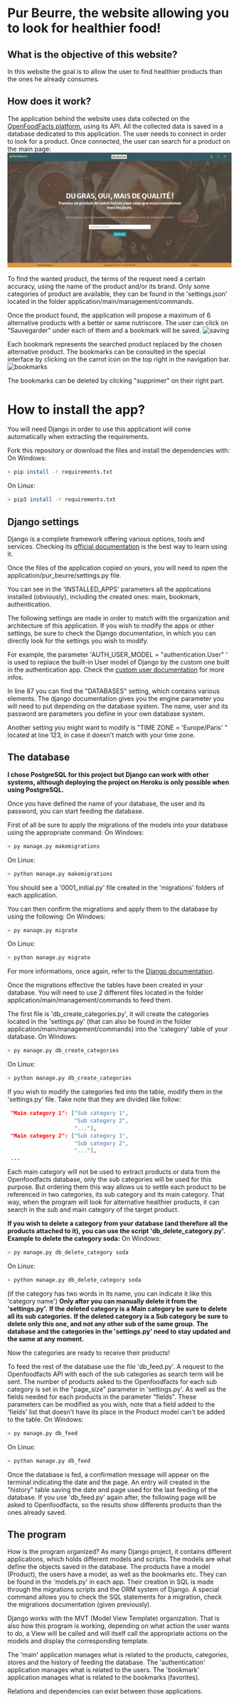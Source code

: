 # **Pur Beurre, the website allowing you to look for healthier food!**
 
## What is the objective of this website?
In this website the goal is to allow the user to find healthier products than the ones he already consumes.

## How does it work?

The application behind the website uses data collected on the [OpenFoodFacts platform](https://fr.openfoodfacts.org/), using its API. 
All the collected data is saved in a database dedicated to this application.
The user needs to connect in order to look for a product.
Once connected, the user can search for a product on the main page:
![home](application/static/img/readme/home.png)

To find the wanted product, the terms of the request need a certain accuracy, using the name of the product and/or its brand.
Only some categories of product are available, they can be found in the 'settings.json' located in the folder application/main/management/commands.

Once the product found, the application will propose a maximum of 6 alternative products with a better or same nutriscore.
The user can click on "Sauvegarder" under each of them and a bookmark will be saved.
![saving](application/static/img/readme/saving.png)

Each bookmark represents the searched product replaced by the chosen alternative product. The bookmarks can be consulted in the special interface by clicking on the carrot icon on the top right in the navigation bar.
![bookmarks](application/static/img/readme/bookmarks.png)

The bookmarks can be deleted by clicking "supprimer" on their right part.


# **How to install the app?**

You will need Django in order to use this applicationt will come automatically when extracting the requirements.

Fork this repository or download the files and install the dependencies with:  
On Windows:
```bash
> pip install -r requirements.txt
```
On Linux:
```bash
> pip3 install -r requirements.txt
```

## Django settings

Django is a complete framework offering various options, tools and services. Checking its [official documentation](https://docs.djangoproject.com/en/3.1/) is the best way to learn using it.

Once the files of the application copied on yours, you will need to open the application/pur_beurre/settings.py file.

You can see in the 'INSTALLED_APPS' parameters all the applications installed (obviously), including the created ones: main, bookmark, authentication.

The following settings are made in order to match with the organization and architecture of this application. If you wish to modify the apps or other settings, be sure to check the Django documentation, in which you can directly look for the settings you wish to modify.

For example, the parameter 'AUTH_USER_MODEL = "authentication.User" ' is used to replace the built-in User model of Django by the custom one built in the authentication app.
Check the [custom user documentation](https://docs.djangoproject.com/en/3.1/topics/auth/customizing/#auth-custom-user) for more infos.

In line 87 you can find the "DATABASES" setting, which contains various elements.
The django documentation gives you the engine parameter you will need to put depending on the database system.
The name, user and its password are parameters you define in your own database system.

Another setting you might want to modify is "TIME ZONE = 'Europe/Paris' " located at line 123, in case it doesn't match with your time zone.

## The database

**I chose PostgreSQL for this project but Django can work with other systems, although deploying the project on Heroku is only possible when using PostgreSQL.**

Once you have defined the name of your database, the user and its password, you can start feeding the database.

First of all be sure to apply the migrations of the models into your database using the appropriate command:
On Windows:
```bash
> py manage.py makemigrations
```
On Linux:
```bash
> python manage.py makemigrations
```
You should see a '0001_initial.py' file created in the 'migrations' folders of each application.

You can then confirm the migrations and apply them to the database by using the following:
On Windows:
```bash
> py manage.py migrate
```
On Linux:
```bash
> python manage.py migrate
```
For more informations, once again, refer to the [Django documentation](https://docs.djangoproject.com/en/3.1/topics/migrations/).

Once the migrations effective the tables have been created in your database.
You will need to use 2 different files located in the folder application/main/management/commands to feed them.

The first file is 'db_create_categories.py', it will create the categories located in the 'settings.py' (that can also be found in the folder application/main/management/commands) into the 'category' table of your database.
On Windows:
```bash
> py manage.py db_create_categories
```
On Linux:
```bash
> python manage.py db_create_categories
```


If you wish to modify the categories fed into the table, modify them in the 'settings.py' file. Take note that they are divided like follow:
```json
 "Main category 1": ["Sub category 1",
                     "Sub category 2",
                     "..."],
 "Main category 2": ["Sub category 1",
                     "Sub category 2",
                     "..."],
 ...
```

Each main category will not be used to extract products or data from the Openfoodfacts database, only the sub categories will be used for this purpose.
But ordering them this way allows us to settle each product to be referenced in two categories, its sub category and its main category. That way, when the program will look for alternative healthier products, it can search in the sub and main category of the target product.

**If you wish to delete a category from your database (and therefore all the products attached to it), you can use the script 'db_delete_category.py'.**
**Example to delete the category soda:**
On Windows:
```bash
> py manage.py db_delete_category soda
```
On Linux:
```bash
> python manage.py db_delete_category soda
```
(if the category has two words in its name, you can indicate it like this 'category name')
**Only after you can manually delete it from the 'settings.py'.**
**If the deleted category is a Main category be sure to delete all its sub categories.**
**If the deleted category is a Sub category be sure to delete only this one, and not any other sub of the same group.**
**The database and the categories in the 'settings.py' need to stay updated and the same at any moment.**

Now the categories are ready to receive their products!

To feed the rest of the database use the file 'db_feed.py'. A request to the Openfoodfacts API with each of the sub categories as search term will be sent.
The number of products asked to the Openfoodfacts for each sub category is set in the "page_size" parameter in 'settings.py'.
As well as the fields needed for each products in the parameter "fields". 
These parameters can be modified as you wish, note that a field added to the 'fields' list that doesn't have its place in the Product model can't be added to the table.
On Windows:
```bash
> py manage.py db_feed
```
On Linux:
```bash
> python manage.py db_feed
```
Once the database is fed, a confirmation message will appear on the terminal indicating the date and the page.
An entry will created in the "history" table saving the date and page used for the last feeding of the database.
If you use 'db_feed.py' again after, the following page will be asked to Openfoodfacts, so the results show differents products than the ones already saved.

## The program

How is the program organized?
As many Django project, it contains different applications, which holds different models and scripts.
The models are what define the objects saved in the database. The products have a model (Product), the users have a model, as well as the bookmarks etc.
They can be found in the 'models.py' in each app. Their creation in SQL is made through the migrations scripts and the ORM system of Django. A special command allows you to check the SQL statements for a migration, check the migrations documentation (given previously).

Django works with the MVT (Model View Template) organization.
That is also how this program is working, depending on what action the user wants to do, a View will be called and will itself call the appropriate actions on the models and display the corresponding template.

The 'main' application manages what is related to the products, categories, stores and the history of feeding the database.
The 'authentication' application manages what is related to the users.
The 'bookmark' application manages what is related to the bookmarks (favorites).

Relations and dependencies can exist between those applications. 

